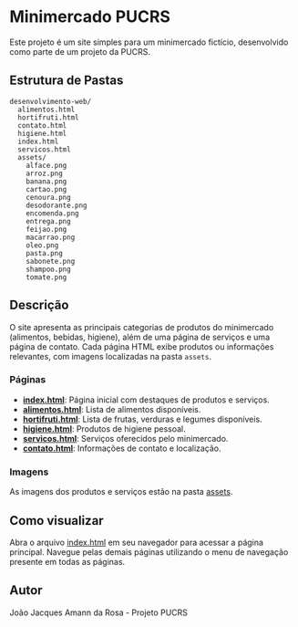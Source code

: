 # Minimercado PUCRS

Este projeto é um site simples para um minimercado fictício, desenvolvido como parte de um projeto da PUCRS.

## Estrutura de Pastas

```
desenvolvimento-web/
  alimentos.html
  hortifruti.html
  contato.html
  higiene.html
  index.html
  servicos.html
  assets/
    alface.png
    arroz.png
    banana.png
    cartao.png
    cenoura.png
    desodorante.png
    encomenda.png
    entrega.png
    feijao.png
    macarrao.png
    oleo.png
    pasta.png
    sabonete.png
    shampoo.png
    tomate.png
```

## Descrição

O site apresenta as principais categorias de produtos do minimercado (alimentos, bebidas, higiene), além de uma página de serviços e uma página de contato. Cada página HTML exibe produtos ou informações relevantes, com imagens localizadas na pasta `assets`.

### Páginas

- **[index.html](index.html)**: Página inicial com destaques de produtos e serviços.
- **[alimentos.html](alimentos.html)**: Lista de alimentos disponíveis.
- **[hortifruti.html](hortifruti.html)**: Lista de frutas, verduras e legumes disponíveis.
- **[higiene.html](higiene.html)**: Produtos de higiene pessoal.
- **[servicos.html](servicos.html)**: Serviços oferecidos pelo minimercado.
- **[contato.html](contato.html)**: Informações de contato e localização.

### Imagens

As imagens dos produtos e serviços estão na pasta [assets](assets/).

## Como visualizar

Abra o arquivo [index.html](index.html) em seu navegador para acessar a página principal. Navegue pelas demais páginas utilizando o menu de navegação presente em todas as páginas.

## Autor

João Jacques Amann da Rosa - Projeto PUCRS
